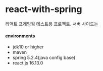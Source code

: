 # react-with-spring

리액트 프레임웤 테스트용 프로젝트. 서버 사이드는

#### environments

- jdk10 or higher
- maven
- spring 5.2.4(java config base)
- react.js 16.13.0
